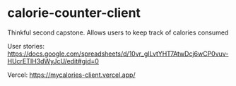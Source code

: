 # calorie-counter-client
Thinkful second capstone.  Allows users to keep track of calories consumed

User stories:
https://docs.google.com/spreadsheets/d/10vr_gILvtYHT7AtwDcj6wCP0vuv-HUcrETIH3dWyJcU/edit#gid=0

Vercel:
https://mycalories-client.vercel.app/


